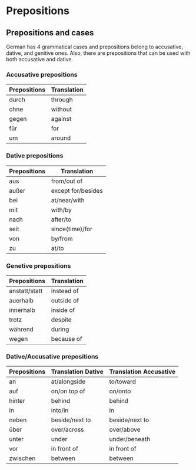 # Prepositions

## Prepositions and cases

German has 4 grammatical cases and prepositions belong to accusative, dative, and genitive ones. Also, there are prepositions that can be used with both accusative and dative.

### Accusative prepositions

| Prepositions | Translation |
|--------------|------------|
| durch        | through    |
| ohne         | without    |
| gegen        | against    |
| für          | for        |
| um           | around     |

### Dative prepositions
| Prepositions | Translation         |
|--------------|--------------------|
| aus          | from/out of        |
| außer        | except for/besides |
| bei          | at/near/with       |
| mit          | with/by            |
| nach         | after/to           |
| seit         | since(time)/for    |
| von          | by/from            |
| zu           | at/to              |

### Genetive prepositions
| Prepositions  | Translation |
|---------------|------------|
| anstatt/statt | instead of |
| auerhalb      | outside of |
| innerhalb     | inside of  |
| trotz         | despite    |
| während       | during     |
| wegen         | because of |

### Dative/Accusative prepositions
| Prepositions | Translation Dative | Translation Accusative |
|--------------|--------------------|------------------------|
| an           | at/alongside       | to/toward              |
| auf          | on/on top of       | on/onto                |
| hinter       | behind             | behind                 |
| in           | into/in            | in                     |
| neben        | beside/next to     | beside/next to         |
| über         | over/across        | over/above             |
| unter        | under              | under/beneath          |
| vor          | in front of        | in front of            |
| zwischen     | between            | between                |

